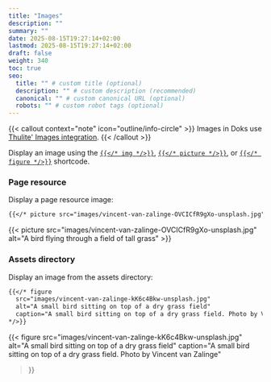 ```yaml
---
title: "Images"
description: ""
summary: ""
date: 2025-08-15T19:27:14+02:00
lastmod: 2025-08-15T19:27:14+02:00
draft: false
weight: 340
toc: true
seo:
  title: "" # custom title (optional)
  description: "" # custom description (recommended)
  canonical: "" # custom canonical URL (optional)
  robots: "" # custom robot tags (optional)
---
```


{{< callout context="note" icon="outline/info-circle" >}}
Images in Doks use [Thulite' Images integration](https://images.thulite.io/).
{{< /callout >}}

Display an image using the [`{{</* img */>}}`](https://images.thulite.io/docs/shortcodes/img/), [`{{</* picture */>}}`](https://images.thulite.io/docs/shortcodes/picture/), or [`{{</* figure */>}}`](https://images.thulite.io/docs/shortcodes/figure/) shortcode.

### Page resource

Display a page resource image:

```md
{{</* picture src="images/vincent-van-zalinge-OVCICfR9gXo-unsplash.jpg" alt="A bird flying through a field of tall grass" */>}}
```

{{< picture src="images/vincent-van-zalinge-OVCICfR9gXo-unsplash.jpg" alt="A bird flying through a field of tall grass" >}}

### Assets directory

Display an image from the assets directory:

```md
{{</* figure
  src="images/vincent-van-zalinge-kK6c4Bkw-unsplash.jpg"
  alt="A small bird sitting on top of a dry grass field"
  caption="A small bird sitting on top of a dry grass field. Photo by Vincent van Zalinge"
*/>}}
```

{{< figure
  src="images/vincent-van-zalinge-kK6c4Bkw-unsplash.jpg"
  alt="A small bird sitting on top of a dry grass field"
  caption="A small bird sitting on top of a dry grass field. Photo by Vincent van Zalinge"
>}}
